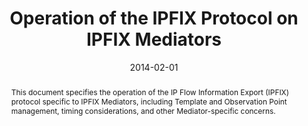 ---
title: Operation of the IPFIX Protocol on IPFIX Mediators

authors:
  - B. Claise
  - A. Kobayashi
  - B. Trammell
publication: IETF Proposed Standard Request for Comments 7119
publication_short: RFC 7119
date: 2014-02-01
image: 
image_preview: 
math: false
selected: false

abstract: This document specifies the operation of the IP Flow Information Export (IPFIX) protocol specific to IPFIX Mediators, including Template and Observation Point management, timing considerations, and other Mediator-specific concerns.

url_pdf: http://tools.ietf.org/pdf/rfc7119
url_custom:
    -
        name: IETF
        url: http://datatracker.ietf.org/doc/rfc7119
---